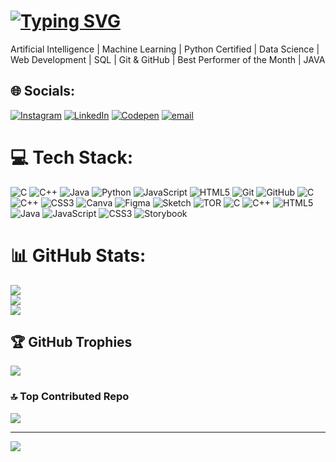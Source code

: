 # [![Typing SVG](https://readme-typing-svg.herokuapp.com?font=Fira+Code&weight=700&size=30&duration=3000&pause=1000&color=8B0000&center=true&vCenter=true&width=700&lines=Hyy+there,+I'm+Shubham+Kumar)](https://git.io/typing-svg)









Artificial Intelligence | Machine Learning | Python Certified | Data Science | Web Development | SQL | Git & GitHub | Best Performer of the Month | JAVA


## 🌐 Socials:
[![Instagram](https://img.shields.io/badge/Instagram-%23E4405F.svg?logo=Instagram&logoColor=white)](https://instagram.com/_shubham_kumarsingh_) [![LinkedIn](https://img.shields.io/badge/LinkedIn-%230077B5.svg?logo=linkedin&logoColor=white)](https://linkedin.com/in/shubh50461) [![Codepen](https://img.shields.io/badge/Codepen-000000?logo=codepen&logoColor=white)](https://codepen.io/@tgbrywbv-the-bashful) [![email](https://img.shields.io/badge/Email-D14836?logo=gmail&logoColor=white)](mailto:shubham50461@gmail.com) 

# 💻 Tech Stack:
![C](https://img.shields.io/badge/c-%2300599C.svg?style=for-the-badge&logo=c&logoColor=white) ![C++](https://img.shields.io/badge/c++-%2300599C.svg?style=for-the-badge&logo=c%2B%2B&logoColor=white) ![Java](https://img.shields.io/badge/java-%23ED8B00.svg?style=for-the-badge&logo=openjdk&logoColor=white) ![Python](https://img.shields.io/badge/python-3670A0?style=for-the-badge&logo=python&logoColor=ffdd54) ![JavaScript](https://img.shields.io/badge/javascript-%23323330.svg?style=for-the-badge&logo=javascript&logoColor=%23F7DF1E) ![HTML5](https://img.shields.io/badge/html5-%23E34F26.svg?style=for-the-badge&logo=html5&logoColor=white) ![Git](https://img.shields.io/badge/git-%23F05033.svg?style=for-the-badge&logo=git&logoColor=white) ![GitHub](https://img.shields.io/badge/github-%23121011.svg?style=for-the-badge&logo=github&logoColor=white) ![C](https://img.shields.io/badge/c-%2300599C.svg?style=for-the-badge&logo=c&logoColor=white) ![C++](https://img.shields.io/badge/c++-%2300599C.svg?style=for-the-badge&logo=c%2B%2B&logoColor=white) ![CSS3](https://img.shields.io/badge/css3-%231572B6.svg?style=for-the-badge&logo=css3&logoColor=white) ![Canva](https://img.shields.io/badge/Canva-%2300C4CC.svg?style=for-the-badge&logo=Canva&logoColor=white) ![Figma](https://img.shields.io/badge/figma-%23F24E1E.svg?style=for-the-badge&logo=figma&logoColor=white) ![Sketch](https://img.shields.io/badge/Sketch-FFB387?style=for-the-badge&logo=sketch&logoColor=black) ![TOR](https://img.shields.io/badge/tor-%237E4798.svg?style=for-the-badge&logo=tor-project&logoColor=white) ![C](https://img.shields.io/badge/c-%2300599C.svg?style=for-the-badge&logo=c&logoColor=white) ![C++](https://img.shields.io/badge/c++-%2300599C.svg?style=for-the-badge&logo=c%2B%2B&logoColor=white) ![HTML5](https://img.shields.io/badge/html5-%23E34F26.svg?style=for-the-badge&logo=html5&logoColor=white) ![Java](https://img.shields.io/badge/java-%23ED8B00.svg?style=for-the-badge&logo=openjdk&logoColor=white) ![JavaScript](https://img.shields.io/badge/javascript-%23323330.svg?style=for-the-badge&logo=javascript&logoColor=%23F7DF1E) ![CSS3](https://img.shields.io/badge/css3-%231572B6.svg?style=for-the-badge&logo=css3&logoColor=white) ![Storybook](https://img.shields.io/badge/-Storybook-FF4785?style=for-the-badge&logo=storybook&logoColor=white)
# 📊 GitHub Stats:
![](https://github-readme-stats.vercel.app/api?username=shubh50461&theme=dark&hide_border=false&include_all_commits=false&count_private=false)<br/>
![](https://nirzak-streak-stats.vercel.app/?user=shubh50461&theme=dark&hide_border=false)<br/>
![](https://github-readme-stats.vercel.app/api/top-langs/?username=shubh50461&theme=dark&hide_border=false&include_all_commits=false&count_private=false&layout=compact)

## 🏆 GitHub Trophies
![](https://github-profile-trophy.vercel.app/?username=shubh50461&theme=radical&no-frame=false&no-bg=true&margin-w=4)



### 🔝 Top Contributed Repo
![](https://github-contributor-stats.vercel.app/api?username=shubh50461&limit=5&theme=dark&combine_all_yearly_contributions=true)

---
[![](https://visitcount.itsvg.in/api?id=shubh50461&icon=0&color=0)](https://visitcount.itsvg.in)

<!-- Proudly created with GPRM ( https://gprm.itsvg.in ) -->
